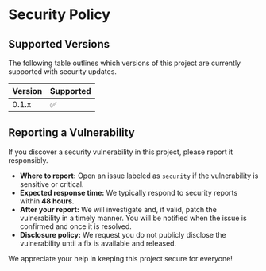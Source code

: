 # Security Policy

## Supported Versions

The following table outlines which versions of this project are currently supported with security updates.

| Version | Supported          |
| ------- | ------------------ |
| 0.1.x   | :white_check_mark: |

## Reporting a Vulnerability

If you discover a security vulnerability in this project, please report it responsibly.

- **Where to report:** Open an issue labeled as `security` if the vulnerability is sensitive or critical.
- **Expected response time:** We typically respond to security reports within **48 hours**.
- **After your report:** We will investigate and, if valid, patch the vulnerability in a timely manner. You will be notified when the issue is confirmed and once it is resolved.
- **Disclosure policy:** We request you do not publicly disclose the vulnerability until a fix is available and released.

We appreciate your help in keeping this project secure for everyone!
